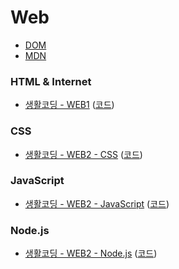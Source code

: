 # Web
- [DOM](https://upload.wikimedia.org/wikipedia/commons/thumb/5/5a/DOM-model.svg/1920px-DOM-model.svg.png)
- [MDN](https://developer.mozilla.org/en-US/)



### HTML & Internet
- [생활코딩 - WEB1](https://opentutorials.org/course/3084) ([코드](https://github.com/web-n/web1_html_internet))


### CSS
- [생활코딩 - WEB2 - CSS](https://opentutorials.org/course/3086) ([코드](https://github.com/web-n/web2css))


### JavaScript
- [생활코딩 - WEB2 - JavaScript](https://opentutorials.org/course/3085) ([코드](https://github.com/web-n/web2_javascript))

### Node.js
- [생활코딩 - WEB2 - Node.js](https://opentutorials.org/course/3332) ([코드](https://github.com/web-n/Nodejs))
